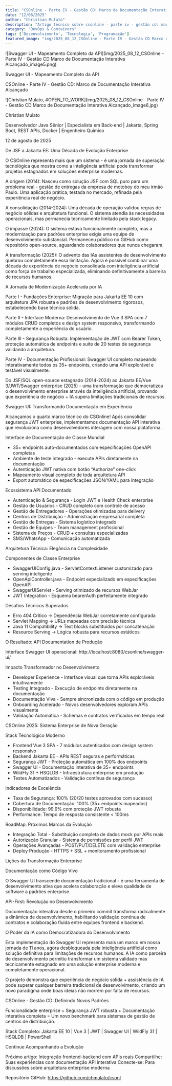 ```yaml
---
title: "CSOnline - Parte IV - Gestão CD: Marco de Documentação Interativa Alcançado"
date: "12/08/2025"
author: "Christian Mulato"
description: "Artigo técnico sobre csonline - parte iv - gestão cd: marco de documentação interativa alcançado"
category: "DevOps & Containers"
tags: ['Desenvolvimento', 'Tecnologia', 'Programação']
featured_image: "img/2025_08_12_CSOnline - Parte IV - Gestão CD Marco de Documentação Interativa Alcançado_featured.jpg"
---
```


![Swagger UI - Mapeamento Completo da API](img/2025_08_12_CSOnline - Parte IV - Gestão CD Marco de Documentação Interativa Alcançado_image5.png)

Swagger UI - Mapeamento Completo da API

CSOnline - Parte IV - Gestão CD: Marco de Documentação Interativa Alcançado

![Christian Mulato, #OPEN_TO_WORK](img/2025_08_12_CSOnline - Parte IV - Gestão CD Marco de Documentação Interativa Alcançado_image6.jpg)

Christian Mulato

Desenvolvedor Java Sênior | Especialista em Back-end | Jakarta, Spring Boot, REST APIs, Docker | Engenheiro Químico

12 de agosto de 2025

De JSF a Jakarta EE: Uma Década de Evolução Enterprise

O CSOnline representa mais que um sistema - é uma jornada de superação tecnológica que mostra como a inteligência artificial pode transformar projetos estagnados em soluções enterprise modernas.

A origem (2014): Nasceu como solução JSF com SQL puro para um problema real - gestão de entregas da empresa de motoboy do meu irmão Paulo. Uma aplicação prática, testada no mercado, refinada pela experiência real de negócio.

A consolidação (2014-2024): Uma década de operação validou regras de negócio sólidas e arquitetura funcional. O sistema atendia às necessidades operacionais, mas permanecia tecnicamente limitado pela stack legacy.

O impasse (2024): O sistema estava funcionalmente completo, mas a modernização para padrões enterprise exigia uma equipe de desenvolvimento substancial. Permaneceu público no GitHub como repositório open-source, aguardando colaboradores que nunca chegaram.

A transformação (2025): O advento das IAs assistentes de desenvolvimento quebrou completamente essa limitação. Agora é possível combinar uma década de experiência de negócio consolidada com inteligência artificial como força de trabalho especializada, eliminando definitivamente a barreira de recursos humanos.

A Jornada de Modernização Acelerada por IA

Parte I - Fundações Enterprise: Migração para Jakarta EE 10 com arquitetura JPA robusta e padrões de desenvolvimento rigorosos, estabelecendo base técnica sólida.

Parte II - Interface Moderna: Desenvolvimento de Vue 3 SPA com 7 módulos CRUD completos e design system responsivo, transformando completamente a experiência do usuário.

Parte III - Segurança Robusta: Implementação de JWT com Bearer Token, proteção automática de endpoints e suite de 20 testes de segurança validando a arquitetura.

Parte IV - Documentação Profissional: Swagger UI completo mapeando interativamente todos os 35+ endpoints, criando uma API explorável e testável visualmente.

Do JSF/SQL open-source estagnado (2014-2024) ao Jakarta EE/Vue 3/JWT/Swagger enterprise (2025) - uma transformação que democratizou o desenvolvimento enterprise através da inteligência artificial, provando que experiência de negócio + IA supera limitações tradicionais de recursos.

Swagger UI: Transformando Documentação em Experiência

Alcançamos o quarto marco técnico do CSOnline! Após consolidar segurança JWT enterprise, implementamos documentação API interativa que revoluciona como desenvolvedores interagem com nossa plataforma.

Interface de Documentação de Classe Mundial

- 35+ endpoints auto-documentados com especificações OpenAPI completas
- Ambiente de teste integrado - execute APIs diretamente na documentação
- Autenticação JWT nativa com botão “Authorize” one-click
- Mapeamento visual completo de toda arquitetura API
- Export automático de especificações JSON/YAML para integração

Ecossistema API Documentado

- Autenticação & Segurança - Login JWT e Health Check enterprise
- Gestão de Usuários - CRUD completo com controle de acesso
- Gestão de Entregadores - Operações otimizadas para delivery
- Centros de Distribuição - Administração empresarial completa
- Gestão de Entregas - Sistema logístico integrado
- Gestão de Equipes - Team management profissional
- Sistema de Preços - CRUD + consultas especializadas
- SMS/WhatsApp - Comunicação automatizada

Arquitetura Técnica: Elegância na Complexidade

Componentes de Classe Enterprise

- SwaggerUIConfig.java - ServletContextListener customizado para serving inteligente
- OpenApiController.java - Endpoint especializado em especificações OpenAPI
- SwaggerUIServlet - Serving otimizado de recursos WebJar
- JWT Integration - Esquema bearerAuth perfeitamente integrado

Desafios Técnicos Superados

- Erro 404 Crítico → Dependência WebJar corretamente configurada
- Servlet Mapping → URLs mapeadas com precisão técnica
- Java 11 Compatibility → Text blocks substituídos por concatenação
- Resource Serving → Lógica robusta para recursos estáticos

O Resultado: API Documentation de Produção

Interface Swagger UI operacional: http://localhost:8080/csonline/swagger-ui/

Impacto Transformador no Desenvolvimento

- Developer Experience - Interface visual que torna APIs exploráveis intuitivamente
- Testing Integrado - Execução de endpoints diretamente na documentação
- Documentação Viva - Sempre sincronizada com o código em produção
- Onboarding Acelerado - Novos desenvolvedores exploram APIs visualmente
- Validação Automática - Schemas e contratos verificados em tempo real

CSOnline 2025: Sistema Enterprise de Nova Geração

Stack Tecnológico Moderno

- Frontend Vue 3 SPA - 7 módulos autenticados com design system responsivo
- Backend Jakarta EE - APIs REST seguras e performáticas
- Segurança JWT - Proteção automática em 100% dos endpoints
- Swagger UI - Documentação interativa de 35+ endpoints
- WildFly 31 + HSQLDB - Infraestrutura enterprise em produção
- Testes Automatizados - Validação contínua de segurança

Indicadores de Excelência

- Taxa de Segurança: 100% (20/20 testes aprovados com sucesso)
- Cobertura de Documentação: 100% (35+ endpoints mapeados)
- Disponibilidade: 99.9% com proteção JWT robusta
- Performance: Tempo de resposta consistente < 100ms

RoadMap: Próximos Marcos da Evolução

- Integração Total - Substituição completa de dados mock por APIs reais
- Autorização Granular - Sistema de permissões por perfil JWT
- Operações Avançadas - POST/PUT/DELETE com validação enterprise
- Deploy Produção - HTTPS + SSL + monitoramento profissional

Lições da Transformação Enterprise

Documentação como Código Vivo

O Swagger UI transcende documentação tradicional - é uma ferramenta de desenvolvimento ativa que acelera colaboração e eleva qualidade de software a padrões enterprise.

API-First: Revolução no Desenvolvimento

Documentação interativa desde o primeiro commit transforma radicalmente a dinâmica de desenvolvimento, habilitando validação contínua de contratos e colaboração fluida entre equipes frontend e backend.

O Poder da IA como Democratizadora do Desenvolvimento

Esta implementação do Swagger UI representa mais um marco em nossa jornada de 11 anos, agora desbloqueada pela inteligência artificial como solução definitiva para limitações de recursos humanos. A IA como parceira de desenvolvimento permitiu transformar um sistema validado mas tecnicamente estagnado em uma solução enterprise moderna e completamente operacional.

O projeto demonstra que experiência de negócio sólida + assistência de IA pode superar qualquer barreira tradicional de desenvolvimento, criando um novo paradigma onde boas ideias não morrem por falta de recursos.

CSOnline - Gestão CD: Definindo Novos Padrões

Funcionalidade enterprise + Segurança JWT robusta + Documentação interativa completa = Um novo benchmark para sistemas de gestão de centros de distribuição.

Stack Completo: Jakarta EE 10 | Vue 3 | JWT | Swagger UI | WildFly 31 | HSQLDB | PowerShell

Continue Acompanhando a Evolução

Próximo artigo: Integração frontend-backend com APIs reais Compartilhe: Suas experiências com documentação API interativa Conecte-se: Para discussões sobre arquitetura enterprise moderna

Repositório GitHub: https://github.com/chmulato/csonl

